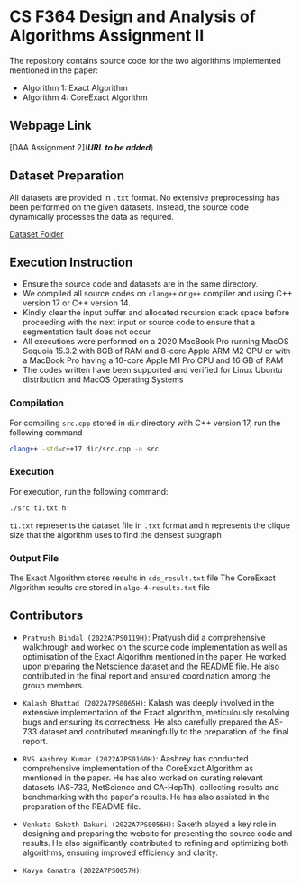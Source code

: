 
# CS F364 Design and Analysis of Algorithms Assignment II

The repository contains source code for the two algorithms implemented mentioned in the paper:
- Algorithm 1: Exact Algorithm
- Algorithm 4: CoreExact Algorithm

## Webpage Link

[DAA Assignment 2](***URL to be added***)


## Dataset Preparation

All datasets are provided in ```.txt``` format. No extensive preprocessing has been performed on the given datasets. Instead, the source code dynamically processes the data as required.  

[Dataset Folder](https://drive.google.com/drive/folders/1PMXBEOQy44Y198SDR4oAbJyCjG57gqef?usp=sharing)

## Execution Instruction
- Ensure the source code and datasets are in the same directory.
- We compiled all source codes on ```clang++``` or ```g++``` compiler and using C++ version 17 or C++ version 14.
- Kindly clear the input buffer and allocated recursion stack space before proceeding with the next input or source code to ensure that a segmentation fault does not occur
- All executions were performed on a 2020 MacBook Pro running MacOS Sequoia 15.3.2 with 8GB of RAM and 8-core Apple ARM M2 CPU or with a MacBook Pro having a 10-core Apple M1 Pro CPU and 16 GB of RAM
- The codes written have been supported and verified for Linux Ubuntu distribution and MacOS Operating Systems

### Compilation
For compiling ```src.cpp``` stored in ```dir``` directory with C++ version 17, run the following command
 ```bash
clang++ -std=c++17 dir/src.cpp -o src
```

### Execution
For execution, run the following command:
```bash
./src t1.txt h
```
```t1.txt``` represents the dataset file in ```.txt``` format and ```h``` represents the clique size that the algorithm uses to find the densest subgraph

### Output File

The Exact Algorithm stores results in ```cds_result.txt``` file
The CoreExact Algorithm results are stored in ```algo-4-results.txt``` file


## Contributors

- ```Pratyush Bindal (2022A7PS0119H)```: Pratyush did a comprehensive walkthrough and worked on the source code implementation as well as optimisation of the Exact Algorithm mentioned in the paper. He worked upon preparing the Netscience dataset and the README file. He also contributed in the final report and ensured coordination among the group members.

- ```Kalash Bhattad (2022A7PS0065H)```: Kalash was deeply involved in the extensive implementation of the Exact algorithm, meticulously resolving bugs and ensuring its correctness. He also carefully prepared the AS-733 dataset and contributed meaningfully to the preparation of the final report.

- ```RVS Aashrey Kumar (2022A7PS0160H)```: Aashrey has conducted comprehensive implementation of the CoreExact Algorithm as mentioned in the paper. He has also worked on curating relevant datasets (AS-733, NetScience and CA-HepTh), collecting results and benchmarking with the paper's results. He has also assisted in the preparation of the README file.

- ```Venkata Saketh Dakuri (2022A7PS0056H)```: Saketh played a key role in designing and preparing the website for presenting the source code and results. He also significantly contributed to refining and optimizing both algorithms, ensuring improved efficiency and clarity.

- ```Kavya Ganatra (2022A7PS0057H)```: 
